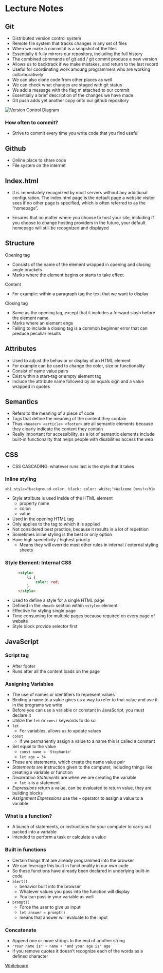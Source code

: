 # Lecture Notes

## Git

- Distributed version control system
- Remote file system that tracks changes in any set of files
- When we make a commit it is a snapshot of the files
- Essentially it fully mirrors our repository, including the full history
- The combined commands of git add / git commit produce a new version
- Allows us to backtrack if we make mistakes, and return to the last record
- Useful for coordinating work amoung programmers who are working collarboratively
- We can also clone code from other places as well
- We can check what changes are staged with git status
- We add a message with the flag m attached to our commit
- Essentially a brief description of the changes we have made
- Git push adds yet another copy onto our github repository

![Version Control Diagram](/assets/version-control.png)

### How often to commit?

- Strive to commit every time you write code that you find useful

## Github

- Online place to share code
- File system on the internet

## Index.html

- It is immediately recognized by most servers without any additional configuration. The index.html page is the default page a website visitor sees if no other page is specified, which is often referred to as the “homepage”.

- Ensures that no matter where you choose to host your site, including if you choose to change hosting providers in the future, your default homepage will still be recognized and displayed

## Structure

Opening tag

- Consists of the name of the element wrapped in opening and closing angle brackets
- Marks where the element begins or starts to take effect

Content

- For example: within a paragraph tag the text that we want to display

Closing tag

- Same as the opening tag, except that it includes a forward slash before the element name.
- Marks where an element engs
- Failing to include a closing tag is a common beginner error that can preduce peculiar results

## Attributes

- Used to adjust the behavior or display of an HTML element
- For example can be used to change the color, size or functionality
- Consist of name value pairs
- Exist within a start-tag or empty element tag
- Include the attribute name followed by an equals sign and a value wrapped in quotes

## Semantics

- Refers to the meaning of a piece of code
- Tags that define the meaning of the content they contain
- Thus `<header> <article> <footer>` are all semantic elements because they clearly indicate the content they contain
- Really important for accessibility, as a lot of semantic elements include built-in functionality that helps people with disabilities access the web

## CSS

- CSS CASCADING: whatever runs last is the style that it takes

### Inline styling

`<h1 style="background-color: black; color: white;">Welcome Devs!</h1>`

- Style attribute is used inside of the HTML element
  - property name
  - colon
  - value
- Used in the opening HTML tag
- Only applies to the tag to which it is applied
- Not considered best practice, because it results in a lot of repetition
- Sometimes inline styling is the best or only option
- Have high speceficity / highest priority
  - Means they will override most other rules in internal / external styling sheets

### Style Element: Internal CSS

``` HTML
      <style>
          li {
              color: red;
          }
      </style>
```

- Used to define a style for a single HTML page
- Defined in the `<head>` section within `<style>` element
- Effective for styling single page
- Time consuming for multiple pages because required on every page of website
- Style block provide selector first

## JavaScript

### Script tag

- After footer
- Runs after all the content loads on the page

### Assigning Variables

- The use of names or identifiers to represent values
- Binding a name to a value gives us a way to refer to that value and use it in the programs we write
- Before you can use a variable or constant in JavaScript, you must declare it
- Utilize the `let` or `const` keywords to do so
- `let`
  - For variables, allows us to update values
- `const`
  - If we permanently assign a value to a name this is called a constant
- Set equal to the value
  - `const name = 'Stephanie'`
  - `let age = 34`
- These are statements, which create the name value pair
- *Statements* are instruction given to the computer, including things like creating a variable or function
- *Declaration Statements* are when we are creating the variable
  - `let a` is a statement
- *Expressions* return a value, can be evaluated to return value, they are building blocks
- *Assignment Expressions* use the `=` operator to assign a value to a variable

### What is a function?

- A bunch of statements, or instructions for your computer to carry out packed into a variable
- Intended to perform a task or calculate a value

### Built in functions

- Certain things that are already programmed into the browser
- We can leverage this built in functionality in our own code
- So these functions have already been declared in underlying built-in code
- `alert()`
  - behavior built into the browser
  - Whatever values you pass into the function will display
  - You can pass in your variable as well
- `prompt()`
  - Force the user to give us input
  - `let answer = prompt()`
  - means that answer will evaluate to the input

### Concatenate

- Append one or more strings to the end of another string
- `'Your name is' + name + 'and your age is' age`
- If you remove quotes it doesn't recognize each of the words as a defined character

[Whiteboard](https://www.figma.com/file/BxLHNq7yZVM2OcWWD31ZFU/Class-01?t=n4yj7L1tKcR2tPPR-1)

